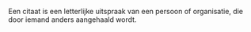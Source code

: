 Een citaat is een letterlijke uitspraak van een persoon of organisatie, die door iemand anders aangehaald wordt.